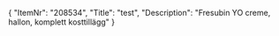 {
  "ItemNr": "208534",
  "Title": "test",
  "Description": "Fresubin YO creme, hallon, komplett kosttillägg"
}